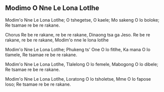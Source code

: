 ## Modimo O Nne Le Lona Lotlhe

Modim'o Nne Le Lona Lotlhe;
O tshegetse, O kaele;
Mo sakeng O lo boloke;
Re tsamae re be re rakane.

Chorus
Re be re rakane, re be re rakane,
Dinaong tsa ga Jeso.
Re be re rakane, re be re rakane,
Modim'o nne le lona lotlhe

Modim'o Nne Le Lona Lotlhe;
Phukeng ts' One O lo fitlhe,
Ka mana O lo tlamele,
Re tsamae re be re rakane.

Modim'o Nne Le Lona Lotlhe,
Tlalelong O lo femele,
Mabogong O lo dibele;
Re tsamae re be re rakane.

Modim'o Nne Le Lona Lotlhe,
Loratong O lo tsholetse,
Mme O lo fapose loso;
Re tsamae re be re rakane.

